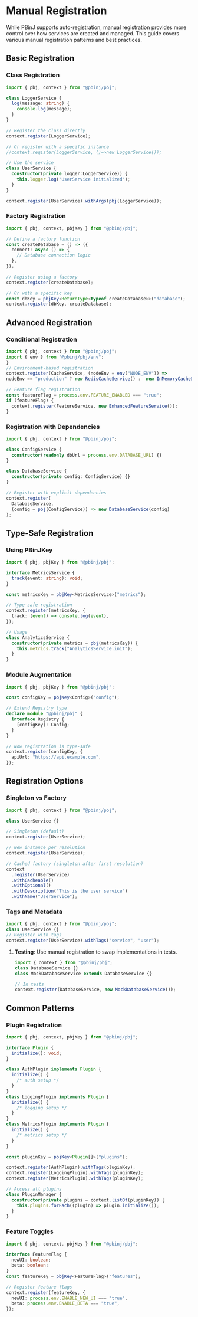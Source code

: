 # Manual Registration

While PBinJ supports auto-registration, manual registration provides more control over how services are created and managed. This guide covers various manual registration patterns and best practices.

## Basic Registration

### Class Registration

```typescript
import { pbj, context } from "@pbinj/pbj";

class LoggerService {
  log(message: string) {
    console.log(message);
  }
}

// Register the class directly
context.register(LoggerService);

// Or register with a specific instance
//context.register(LoggerService, ()=>new LoggerService());

// Use the service
class UserService {
  constructor(private logger:LoggerService)) {
    this.logger.log("UserService initialized");
  }
}

context.register(UserService).withArgs(pbj(LoggerService));

```

### Factory Registration

```typescript
import { pbj, context, pbjKey } from "@pbinj/pbj";

// Define a factory function
const createDatabase = () => ({
  connect: async () => {
    // Database connection logic
  },
});

// Register using a factory
context.register(createDatabase);

// Or with a specific key
const dbKey = pbjKey<ReturnType<typeof createDatabase>>("database");
context.register(dbKey, createDatabase);
```

## Advanced Registration

### Conditional Registration

```typescript
import { pbj, context } from "@pbinj/pbj";
import { env } from "@pbinj/pbj/env";
}
// Environment-based registration
context.register(CacheService, (nodeEnv = env("NODE_ENV")) =>
nodeEnv == "production" ? new RedisCacheService() :  new InMemoryCacheService());

// Feature flag registration
const featureFlag = process.env.FEATURE_ENABLED === "true";
if (featureFlag) {
  context.register(FeatureService, new EnhancedFeatureService());
}
```

### Registration with Dependencies

```typescript
import { pbj, context } from "@pbinj/pbj";

class ConfigService {
  constructor(readonly dbUrl = process.env.DATABASE_URL) {}
}

class DatabaseService {
  constructor(private config: ConfigService) {}
}

// Register with explicit dependencies
context.register(
  DatabaseService,
  (config = pbj(ConfigService)) => new DatabaseService(config)
);
```

## Type-Safe Registration

### Using PBinJKey

```typescript
import { pbj, pbjKey } from "@pbinj/pbj";

interface MetricsService {
  track(event: string): void;
}

const metricsKey = pbjKey<MetricsService>("metrics");

// Type-safe registration
context.register(metricsKey, {
  track: (event) => console.log(event),
});

// Usage
class AnalyticsService {
  constructor(private metrics = pbj(metricsKey)) {
    this.metrics.track("AnalyticsService.init");
  }
}
```

### Module Augmentation

```typescript
import { pbj, pbjKey } from "@pbinj/pbj";

const configKey = pbjKey<Config>("config");

// Extend Registry type
declare module "@pbinj/pbj" {
  interface Registry {
    [configKey]: Config;
  }
}

// Now registration is type-safe
context.register(configKey, {
  apiUrl: "https://api.example.com",
});
```

## Registration Options

### Singleton vs Factory

```typescript
import { pbj, context } from "@pbinj/pbj";

class UserService {}

// Singleton (default)
context.register(UserService);

// New instance per resolution
context.register(UserService);

// Cached factory (singleton after first resolution)
context
  .register(UserService)
  .withCacheable()
  .withOptional()
  .withDescription("This is the user service")
  .withName("UserService");
```

### Tags and Metadata

```typescript
import { pbj, context } from "@pbinj/pbj";
class UserService {}
// Register with tags
context.register(UserService).withTags("service", "user");

```
1. **Testing**: Use manual registration to swap implementations in tests.

   ```typescript
   import { context } from "@pbinj/pbj";
   class DatabaseService {}
   class MockDatabaseService extends DatabaseService {}

   // In tests
   context.register(DatabaseService, new MockDatabaseService());
   ```


## Common Patterns

### Plugin Registration

```typescript
import { pbj, context, pbjKey } from "@pbinj/pbj";

interface Plugin {
  initialize(): void;
}

class AuthPlugin implements Plugin {
  initialize() {
    /* auth setup */
  }
}
class LoggingPlugin implements Plugin {
  initialize() {
    /* logging setup */
  }
}
class MetricsPlugin implements Plugin {
  initialize() {
    /* metrics setup */
  }
}

const pluginKey = pbjKey<Plugin[]>("plugins");

context.register(AuthPlugin).withTags(pluginKey);
context.register(LoggingPlugin).withTags(pluginKey);
context.register(MetricsPlugin).withTags(pluginKey);

// Access all plugins
class PluginManager {
  constructor(private plugins = context.listOf(pluginKey)) {
    this.plugins.forEach((plugin) => plugin.initialize());
  }
}
```

### Feature Toggles

```typescript
import { pbj, context, pbjKey } from "@pbinj/pbj";

interface FeatureFlag {
  newUI: boolean;
  beta: boolean;
}
const featureKey = pbjKey<FeatureFlag>("features");

// Register feature flags
context.register(featureKey, {
  newUI: process.env.ENABLE_NEW_UI === "true",
  beta: process.env.ENABLE_BETA === "true",
});
```
